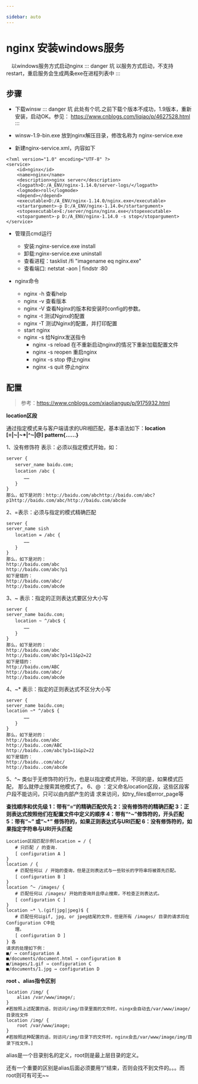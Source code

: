 ```yaml
---

sidebar: auto
---
```


# nginx 安装windows服务
　以windows服务方式启动nginx
::: danger 坑
以服务方式启动，不支持restart，重启服务会生成两条exe在进程列表中
:::

## 步骤

* 下载winsw
::: danger 坑
此处有个坑.之前下载个版本不成功，1.9版本，重新安装，启动OK。参见： https://www.cnblogs.com/liqiao/p/4627528.html
:::

* winsw-1.9-bin.exe 放到nginx解压目录，修改名称为 nginx-service.exe

* 新建nginx-service.xml，内容如下
```
<?xml version="1.0" encoding="UTF-8" ?>
<service>
	<id>nginx</id>
	<name>nginx</name>
	<description>nginx server</description>	
	<logpath>D:/A_ENV/nginx-1.14.0/server-logs/</logpath>
	<logmode>roll</logmode>
	<depend></depend>
	<executable>D:/A_ENV/nginx-1.14.0/nginx.exe</executable>
	<startargument>-p D:/A_ENV/nginx-1.14.0</startargument>
	<stopexecutable>E:/server/nginx/nginx.exe</stopexecutable>
	<stopargument>-p D:/A_ENV/nginx-1.14.0 -s stop</stopargument>
</service>
```

* 管理员cmd运行
	* 安装:nginx-service.exe install
	* 卸载:nginx-service.exe uninstall
	* 查看进程：tasklist /fi "imagename eq nginx.exe"
	* 查看端口: netstat -aon | findstr :80


* nginx命令
	* nginx -h  查看help
	* nginx -v  查看版本
	* nginx -V  查看Nginx的版本和安装时config的参数。
	* nginx -t  测试Nginx的配置
	* nginx -T  测试Nginx的配置，并打印配置
	* start nginx
	* nginx -s  给Nginx发送指令
		* nginx -s reload    在不重新启动nginx的情况下重新加载配置文件
		* nginx -s reopen    重启nginx
		* nginx -s stop      停止nginx
		* nginx -s quit      停止nginx 

## 配置

> 参考：https://www.cnblogs.com/xiaoliangup/p/9175932.html



**location区段**

通过指定模式来与客户端请求的URI相匹配，基本语法如下：**location [=|~|~\*|^~|@] pattern{……}**

1、没有修饰符 表示：必须以指定模式开始，如：

```
server {
　　server_name baidu.com;
　　location /abc {
　　　　……
　　}
}
那么，如下是对的：http://baidu.com/abchttp://baidu.com/abc?p1http://baidu.com/abc/http://baidu.com/abcde
```

2、=表示：必须与指定的模式精确匹配

```
server {
server_name sish
　　location = /abc {
　　　　……
　　}
}
那么，如下是对的：
http://baidu.com/abc
http://baidu.com/abc?p1
如下是错的：
http://baidu.com/abc/
http://baidu.com/abcde
```

3、~ 表示：指定的正则表达式要区分大小写

```
server {
server_name baidu.com;
　　location ~ ^/abc$ {
　　　　……
　　}
}
那么，如下是对的：
http://baidu.com/abc
http://baidu.com/abc?p1=11&p2=22
如下是错的：
http://baidu.com/ABC
http://baidu.com/abc/
http://baidu.com/abcde
```

4、~* 表示：指定的正则表达式不区分大小写

```
server {
server_name baidu.com;
location ~* ^/abc$ {
　　　　……
　　}
}
那么，如下是对的：
http://baidu.com/abc
http://baidu..com/ABC
http://baidu..com/abc?p1=11&p2=22
如下是错的：
http://baidu..com/abc/
http://baidu..com/abcde
```

5、^~ 类似于无修饰符的行为，也是以指定模式开始，不同的是，如果模式匹配，
那么就停止搜索其他模式了。
6、@ ：定义命名location区段，这些区段客户段不能访问，只可以由内部产生的请
求来访问，如try_files或error_page等

**查找顺序和优先级
1：带有“=“的精确匹配优先
2：没有修饰符的精确匹配
3：正则表达式按照他们在配置文件中定义的顺序
4：带有“^~”修饰符的，开头匹配
5：带有“~” 或“~\*” 修饰符的，如果正则表达式与URI匹配
6：没有修饰符的，如果指定字符串与URI开头匹配**

```
Location区段匹配示例location = / {
　　# 只匹配 / 的查询.
　　[ configuration A ]
}
location / {
　　# 匹配任何以 / 开始的查询，但是正则表达式与一些较长的字符串将被首先匹配。
　　[ configuration B ]
}
location ^~ /images/ {
　　# 匹配任何以 /images/ 开始的查询并且停止搜索，不检查正则表达式。
　　[ configuration C ]
}
location ~* \.(gif|jpg|jpeg)$ {
　　# 匹配任何以gif, jpg, or jpeg结尾的文件，但是所有 /images/ 目录的请求将在Configuration C中处
　　理。
　　[ configuration D ]
} 各
请求的处理如下例：
■/ → configuration A
■/documents/document.html → configuration B
■/images/1.gif → configuration C
■/documents/1.jpg → configuration D
```

**root 、alias指令区别**

```
location /img/ {
    alias /var/www/image/;
}
#若按照上述配置的话，则访问/img/目录里面的文件时，ningx会自动去/var/www/image/目录找文件
location /img/ {
    root /var/www/image;
}
#若按照这种配置的话，则访问/img/目录下的文件时，nginx会去/var/www/image/img/目录下找文件。] 
```

alias是一个目录别名的定义，root则是最上层目录的定义。

还有一个重要的区别是alias后面必须要用“/”结束，否则会找不到文件的。。。而root则可有可无~~

